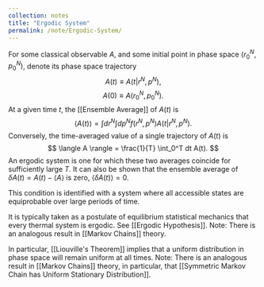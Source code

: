 ```yaml
---
collection: notes
title: "Ergodic System"
permalink: /note/Ergodic-System/
---
```

For some classical observable $A$, and some initial point in phase space $(r_0^N,p_0^N)$, denote its phase space trajectory
$$
A(t) \equiv A(t|r^N,p^N),
$$
$$
A(0) \equiv A(r_0^N, p_0^N).
$$
At a given time $t$, the [[Ensemble Average]] of $A(t)$ is
$$
\langle A(t) \rangle = \int dr^N \int dp^N f(r^N,p^N) A(t|r^N,p^N).
$$
Conversely, the time-averaged value of a single trajectory of $A(t)$ is
$$
\langle A \rangle = \frac{1}{T} \int_0^T dt A(t).
$$
An ergodic system is one for which these two averages coincide for sufficiently large $T$.
It can also be shown that the ensemble average of $\delta A(t) = A(t) - \langle A \rangle$ is zero, $\langle \delta A(t) \rangle = 0$.

This condition is identified with a system where all accessible states are equiprobable over large periods of time. 

It is typically taken as a postulate of equilibrium statistical mechanics that every thermal system is ergodic. See [[Ergodic Hypothesis]].
Note: There is an analogous result in [[Markov Chains]] theory.

In particular, [[Liouville's Theorem]] implies that a uniform distribution in phase space will remain uniform at all times. 
Note: There is an analogous result in [[Markov Chains]] theory, in particular, that [[Symmetric Markov Chain has Uniform Stationary Distribution]].